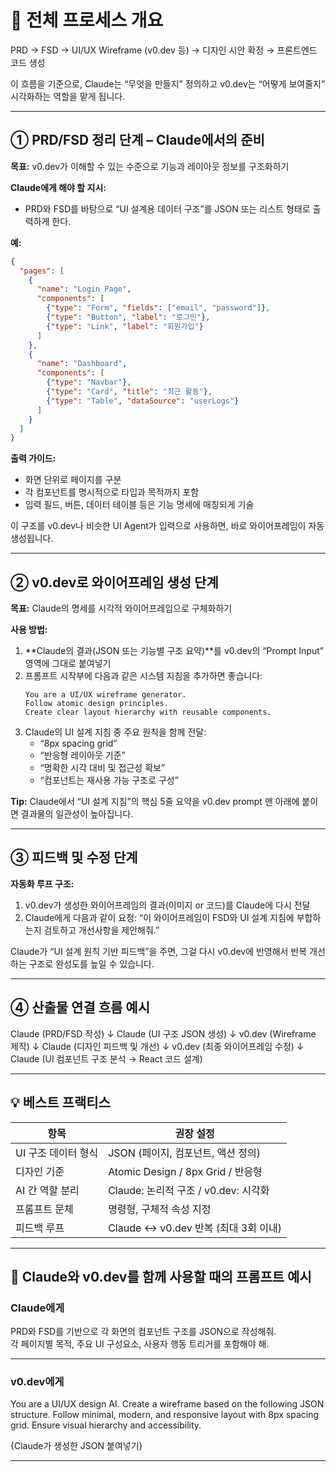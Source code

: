 
# 🧱 전체 프로세스 개요

PRD → FSD → UI/UX Wireframe (v0.dev 등) → 디자인 시안 확정 → 프론트엔드 코드 생성

이 흐름을 기준으로, Claude는 “무엇을 만들지” 정의하고 v0.dev는 “어떻게 보여줄지” 시각화하는 역할을 맡게 됩니다.

---

## ① PRD/FSD 정리 단계 – Claude에서의 준비

**목표:** v0.dev가 이해할 수 있는 수준으로 기능과 레이아웃 정보를 구조화하기

**Claude에게 해야 할 지시:**
- PRD와 FSD를 바탕으로 “UI 설계용 데이터 구조”를 JSON 또는 리스트 형태로 출력하게 한다.

**예:**
```json
{
  "pages": [
    {
      "name": "Login Page",
      "components": [
        {"type": "Form", "fields": ["email", "password"]},
        {"type": "Button", "label": "로그인"},
        {"type": "Link", "label": "회원가입"}
      ]
    },
    {
      "name": "Dashboard",
      "components": [
        {"type": "Navbar"},
        {"type": "Card", "title": "최근 활동"},
        {"type": "Table", "dataSource": "userLogs"}
      ]
    }
  ]
}
```

**출력 가이드:**
- 화면 단위로 페이지를 구분
- 각 컴포넌트를 명시적으로 타입과 목적까지 포함
- 입력 필드, 버튼, 데이터 테이블 등은 기능 명세에 매칭되게 기술

이 구조를 v0.dev나 비슷한 UI Agent가 입력으로 사용하면, 바로 와이어프레임이 자동 생성됩니다.

---

## ② v0.dev로 와이어프레임 생성 단계

**목표:** Claude의 명세를 시각적 와이어프레임으로 구체화하기

**사용 방법:**
1.  **Claude의 결과(JSON 또는 기능별 구조 요약)**를 v0.dev의 “Prompt Input” 영역에 그대로 붙여넣기
2.  프롬프트 시작부에 다음과 같은 시스템 지침을 추가하면 좋습니다:
    ```
    You are a UI/UX wireframe generator.
    Follow atomic design principles.
    Create clear layout hierarchy with reusable components.
    ```
3.  Claude의 UI 설계 지침 중 주요 원칙을 함께 전달:
    - “8px spacing grid”
    - “반응형 레이아웃 기준”
    - “명확한 시각 대비 및 접근성 확보”
    - “컴포넌트는 재사용 가능 구조로 구성”

**Tip:**
Claude에서 “UI 설계 지침”의 핵심 5줄 요약을 v0.dev prompt 맨 아래에 붙이면 결과물의 일관성이 높아집니다.

---

## ③ 피드백 및 수정 단계

**자동화 루프 구조:**
1.  v0.dev가 생성한 와이어프레임의 결과(이미지 or 코드)를 Claude에 다시 전달
2.  Claude에게 다음과 같이 요청:
    “이 와이어프레임이 FSD와 UI 설계 지침에 부합하는지 검토하고 개선사항을 제안해줘.”

Claude가 “UI 설계 원칙 기반 피드백”을 주면, 그걸 다시 v0.dev에 반영해서 반복 개선하는 구조로 완성도를 높일 수 있습니다.

---

## ④ 산출물 연결 흐름 예시

Claude (PRD/FSD 작성)
   ↓
Claude (UI 구조 JSON 생성)
   ↓
v0.dev (Wireframe 제작)
   ↓
Claude (디자인 피드백 및 개선)
   ↓
v0.dev (최종 와이어프레임 수정)
   ↓
Claude (UI 컴포넌트 구조 분석 → React 코드 설계)

---

## 💡 베스트 프랙티스

| 항목 | 권장 설정 |
|---|---|
| UI 구조 데이터 형식 | JSON (페이지, 컴포넌트, 액션 정의) |
| 디자인 기준 | Atomic Design / 8px Grid / 반응형 |
| AI 간 역할 분리 | Claude: 논리적 구조 / v0.dev: 시각화 |
| 프롬프트 문체 | 명령형, 구체적 속성 지정 |
| 피드백 루프 | Claude ↔ v0.dev 반복 (최대 3회 이내) |

---

## 🧱 Claude와 v0.dev를 함께 사용할 때의 프롬프트 예시

### Claude에게
PRD와 FSD를 기반으로 각 화면의 컴포넌트 구조를 JSON으로 작성해줘.  
각 페이지별 목적, 주요 UI 구성요소, 사용자 행동 트리거를 포함해야 해.

---

### v0.dev에게
You are a UI/UX design AI.
Create a wireframe based on the following JSON structure.
Follow minimal, modern, and responsive layout with 8px spacing grid.
Ensure visual hierarchy and accessibility.

{Claude가 생성한 JSON 붙여넣기}

---
